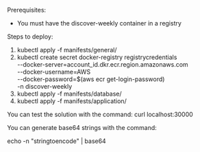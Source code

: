Prerequisites:
- You must have the discover-weekly container in a registry

Steps to deploy:
1. kubectl apply -f manifests/general/
2. kubectl create secret docker-registry registrycredentials \
  --docker-server=account_id.dkr.ecr.region.amazonaws.com \
  --docker-username=AWS \
  --docker-password=$(aws ecr get-login-password) \
  -n discover-weekly
3. kubectl apply -f manifests/database/
4. kubectl apply -f manifests/application/

You can test the solution with the command:
curl localhost:30000

You can generate base64 strings with the command:

echo -n "stringtoencode" | base64